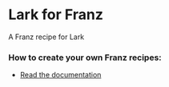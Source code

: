 # Lark for Franz
A Franz recipe for Lark

### How to create your own Franz recipes:
* [Read the documentation](https://github.com/meetfranz/plugins)
